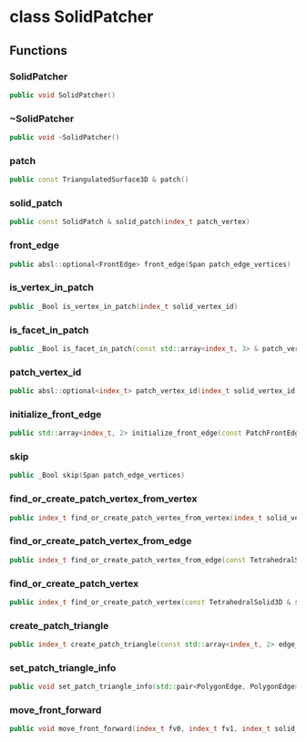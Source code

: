# class SolidPatcher


## Functions

### SolidPatcher

```cpp
public void SolidPatcher()
```


### ~SolidPatcher

```cpp
public void ~SolidPatcher()
```


### patch

```cpp
public const TriangulatedSurface3D & patch()
```


### solid_patch

```cpp
public const SolidPatch & solid_patch(index_t patch_vertex)
```


### front_edge

```cpp
public absl::optional<FrontEdge> front_edge(Span patch_edge_vertices)
```


### is_vertex_in_patch

```cpp
public _Bool is_vertex_in_patch(index_t solid_vertex_id)
```


### is_facet_in_patch

```cpp
public _Bool is_facet_in_patch(const std::array<index_t, 3> & patch_vertices)
```


### patch_vertex_id

```cpp
public absl::optional<index_t> patch_vertex_id(index_t solid_vertex_id)
```


### initialize_front_edge

```cpp
public std::array<index_t, 2> initialize_front_edge(const PatchFrontEdge & edge, const std::array<index_t, 2> & solid_edge_vertices)
```


### skip

```cpp
public _Bool skip(Span patch_edge_vertices)
```


### find_or_create_patch_vertex_from_vertex

```cpp
public index_t find_or_create_patch_vertex_from_vertex(index_t solid_vertex)
```


### find_or_create_patch_vertex_from_edge

```cpp
public index_t find_or_create_patch_vertex_from_edge(const TetrahedralSolid3D & solid, index_t solid_edge)
```


### find_or_create_patch_vertex

```cpp
public index_t find_or_create_patch_vertex(const TetrahedralSolid3D & solid, const SolidPatch & patch)
```


### create_patch_triangle

```cpp
public index_t create_patch_triangle(const std::array<index_t, 2> edge_vertices, index_t third_vertex)
```


### set_patch_triangle_info

```cpp
public void set_patch_triangle_info(std::pair<PolygonEdge, PolygonEdge> & triangle_info, const PolygonEdge & polygon_edge)
```


### move_front_forward

```cpp
public void move_front_forward(index_t fv0, index_t fv1, index_t solid_vertex, index_t opp_front_vertex, const TetrahedralSolid3D & solid)
```




